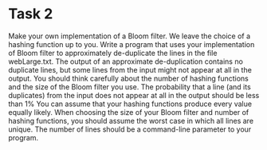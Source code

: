 # Task 2

Make your own implementation of a Bloom filter. We leave the choice of a hashing function up to you. Write a program that uses your implementation of Bloom filter to approximately de-duplicate the lines in the file webLarge.txt. The output of an approximate de-duplication contains no duplicate lines, but some lines from the input might not appear at all in the output. You should think carefully about the number of hashing functions and the size of the Bloom filter you use. The probability that a line (and its duplicates) from the input does not appear at all in the output should be less than 1% You can assume that your hashing functions produce every value equally likely. When choosing the size of your Bloom filter and number of hashing functions, you should assume the worst case in which all lines are unique. The number of lines should be a command-line parameter to your program.